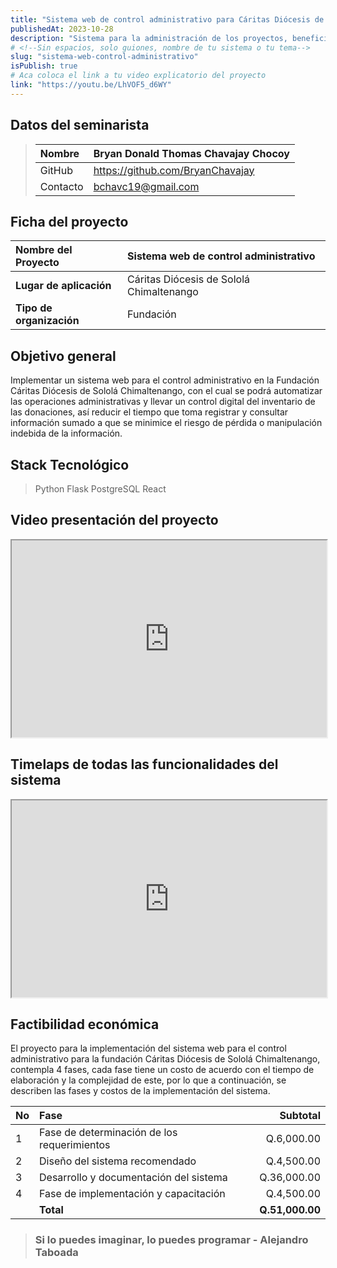 ```yaml
---
title: "Sistema web de control administrativo para Cáritas Diócesis de Sololá Chimaltenango"
publishedAt: 2023-10-28
description: "Sistema para la administración de los proyectos, beneficiarios, planificaciones y donaciones."
# <!--Sin espacios, solo guiones, nombre de tu sistema o tu tema-->
slug: "sistema-web-control-administrativo" 
isPublish: true
# Aca coloca el link a tu video explicatorio del proyecto
link: "https://youtu.be/LhVOF5_d6WY"
---
```


## Datos del seminarista
>|Nombre|Bryan Donald Thomas Chavajay Chocoy|
>|:-----|:----------------------------------|
>|GitHub|https://github.com/BryanChavajay|
>|Contacto|bchavc19@gmail.com|

## Ficha del proyecto
| **Nombre del Proyecto**  | Sistema web de control administrativo    |
| :----------------------- | :--------------------------------------- |
| **Lugar de aplicación**  | Cáritas Diócesis de Sololá Chimaltenango |
| **Tipo de organización** | Fundación                                |

<!-- Coloca tu objetivo general -->
## Objetivo general
Implementar un sistema web para el control administrativo en la 
Fundación Cáritas Diócesis de Sololá Chimaltenango, con el cual 
se podrá automatizar las operaciones administrativas y llevar un 
control digital del inventario de las donaciones, así reducir el 
tiempo que toma registrar y consultar información sumado a que se 
minimice el riesgo de pérdida o manipulación indebida de la información.

## Stack Tecnológico
> Python 
> Flask
> PostgreSQL
> React

## Video presentación del proyecto
<!-- Recuerda incrustar tu video -->
<iframe width="100%" height="315" src="https://www.youtube.com/embed/VFSCIjraODU?si=jc_8CPmjTeI3V7X5" allowfullscreen></iframe>

## Timelaps de todas las funcionalidades del sistema
<iframe width="100%" height="315" src="https://www.youtube.com/embed/3lOfgfQMIVI?si=KJmqbqWT6Y9MmwoP" allowfullscreen></iframe>

## Factibilidad económica
<!-- Colocar aca tu factibilidad económica -->
El proyecto para la implementación del sistema web para el control administrativo para la fundación Cáritas Diócesis de Sololá Chimaltenango, contempla 4 fases, cada fase tiene un costo de acuerdo con el tiempo de elaboración y la complejidad de este, por lo que a continuación, se describen las fases y costos de la implementación del sistema.

| No   | Fase                                        |        Subtotal |
| :--- | :------------------------------------------ | --------------: |
| 1    | Fase de determinación de los requerimientos |      Q.6,000.00 |
| 2    | Diseño del sistema recomendado              |      Q.4,500.00 |
| 3    | Desarrollo y documentación del sistema      |     Q.36,000.00 |
| 4    | Fase de implementación y capacitación       |      Q.4,500.00 |
|      | **Total**                                   | **Q.51,000.00** |

<!-- Colocar aca una frase que te guste -->
> ### Si lo puedes imaginar, lo puedes programar - Alejandro Taboada

[multae requirit primi]: http://heu.io/
[si]: http://infelixlucina.net/mutati
